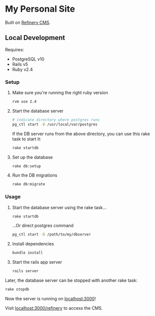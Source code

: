 # My Personal Site

Built on [Refinery CMS](https://github.com/refinery/refinerycms).

## Local Development

Requires:
 * PostgreSQL v10
 * Rails v5
 * Ruby v2.4

### Setup

 1. Make sure you're running the right ruby version

    ```sh
    rvm use 2.4
    ```

 1. Start the database server

    ```sh
    # indicate directory where postgres runs
    pg_ctl start -D /usr/local/var/postgres
    ```
    If the DB server runs from the above directory, you can use this rake task to start it:

    ```sh
    rake startdb
    ```

 1. Set up the database

    ```sh
    rake db:setup
    ```

 1. Run the DB migrations

    ```sh
    rake db:migrate
    ```

### Usage

 1. Start the database server using the rake task...

    ```sh
    rake startdb
    ```
    ...Or direct postgres command
    ```sh
    pg_ctl start -D /path/to/my/dbserver
    ```

 1. Install dependencies

    ```sh
    bundle install
    ```

 1. Start the rails app server

    ```sh
    rails server
    ```

Later, the database server can be stopped with another rake task:
```sh
rake stopdb
```

Now the server is running on [localhost:3000](http://localhost:3000)!

Visit [localhost:3000/refinery](http://localhost:3000/refinery) to access the CMS.
